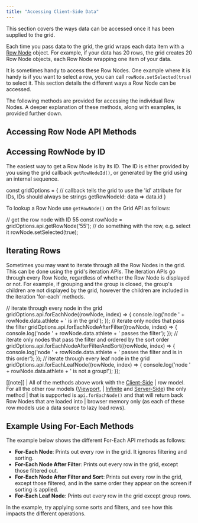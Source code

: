 ```yaml
---
title: "Accessing Client-Side Data"
---
```


This section covers the ways data can be accessed once it has been supplied to the grid.

Each time you pass data to the grid, the grid wraps each data item with a [Row Node](/row-object/) object. For example, if your data has 20 rows, the grid creates 20 Row Node objects, each Row Node wrapping one item of your data.

It is sometimes handy to access these Row Nodes. One example where it is handy is if you want to select a row, you can call `rowNode.setSelected(true)` to select it. This section details the different ways a Row Node can be accessed.

The following methods are provided for accessing the individual Row Nodes. A deeper explanation of these methods, along with examples, is provided further down.

## Accessing Row Node API Methods

<api-documentation source='grid-api/api.json' section="rowNodes"></api-documentation>

## Accessing RowNode by ID

The easiest way to get a Row Node is by its ID. The ID is either provided by you using the grid callback `getRowNodeId()`, or generated by the grid using an internal sequence.


<snippet>
const gridOptions = {
    // callback tells the grid to use the 'id' attribute for IDs, IDs should always be strings
    getRowNodeId: data => data.id
}
</snippet>

To lookup a Row Node use `getRowNode()` on the Grid API as follows:

<snippet>
// get the row node with ID 55
const rowNode = gridOptions.api.getRowNode('55');
// do something with the row, e.g. select it
rowNode.setSelected(true);
</snippet>

## Iterating Rows

Sometimes you may want to iterate through all the Row Nodes in the grid. This can be done using the grid's iteration APIs. The iteration APIs go through every Row Node, regardless of whether the Row Node is displayed or not. For example, if grouping and the group is closed, the group's children are not displayed by the grid, however the children are included in the iteration 'for-each' methods.

<snippet>
// iterate through every node in the grid
gridOptions.api.forEachNode((rowNode, index) => {
    console.log('node ' + rowNode.data.athlete + ' is in the grid');
});
// iterate only nodes that pass the filter
gridOptions.api.forEachNodeAfterFilter((rowNode, index) => {
    console.log('node ' + rowNode.data.athlete + ' passes the filter');
});
// iterate only nodes that pass the filter and ordered by the sort order
gridOptions.api.forEachNodeAfterFilterAndSort((rowNode, index) => {
    console.log('node ' + rowNode.data.athlete + ' passes the filter and is in this order');
});
// iterate through every leaf node in the grid
gridOptions.api.forEachLeafNode((rowNode, index) => {
    console.log('node ' + rowNode.data.athlete + ' is not a group!');
});
</snippet>

[[note]]
| All of the methods above work with the [Client-Side](/client-side-model/)
| row model. For all the other row models ([Viewport](/viewport/),
| [Infinite](/infinite-scrolling/) and [Server-Side](/server-side-model/)) the only method
| that is supported is `api.forEachNode()` and that will return back Row Nodes that are loaded into
| browser memory only (as each of these row models use a data source to lazy load rows).

## Example Using For-Each Methods

The example below shows the different For-Each API methods as follows:

- **For-Each Node**: Prints out every row in the grid. It ignores filtering and sorting.
- **For-Each Node After Filter**: Prints out every row in the grid, except those filtered out.
- **For-Each Node After Filter and Sort**: Prints out every row in the grid, except those filtered,
    and in the same order they appear on the screen if sorting is applied.
- **For-Each Leaf Node**: Prints out every row in the grid except group rows.


In the example, try applying some sorts and filters, and see how this impacts the different operations.

<grid-example title='Using For-Each' name='using-for-each' type='generated' options='{ "enterprise": true, "modules": ["clientside",  "menu", "setfilter", "rowgrouping"], "exampleHeight": 590 }'></grid-example>

